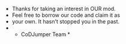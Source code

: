 - Thanks for taking an interest in OUR mod.
- Feel free to borrow our code and claim it as
- your own. It hasn't stopped you in the past.
- * CoDJumper Team *
